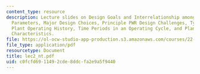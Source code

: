 ```yaml
---
content_type: resource
description: Lecture slides on Design Goals and Interrelationship among Core Design
  Parameters, Major Design Choices, Principle PWR Design Challenges, Typical Nuclear
  Plant Operating History, Time Periods in an Operating Cycle, and Plant Operating
  Characteristics.
file: https://ol-ocw-studio-app-production.s3.amazonaws.com/courses/22-39-integration-of-reactor-design-operations-and-safety-fall-2006/c0fcfd6911492cde8ddcfa2e9a5f9440_lec2_nt.pdf
file_type: application/pdf
resourcetype: Document
title: lec2_nt.pdf
uid: c0fcfd69-1149-2cde-8ddc-fa2e9a5f9440
---
```

